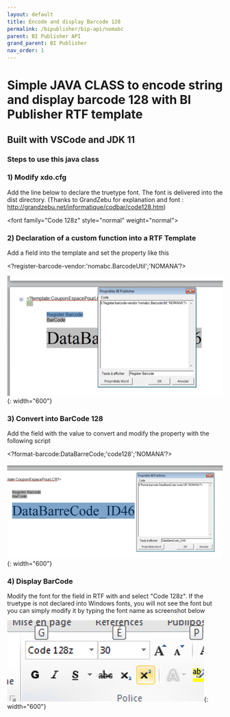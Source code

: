 ```yaml
---
layout: default
title: Encode and display Barcode 128
permalink: /bipublisher/bip-api/nomabc
parent: BI Publisher API
grand_parent: BI Publisher
nav_order: 1
---
```


# Simple JAVA CLASS to encode string and display barcode 128 with BI Publisher RTF template
## Built with VSCode and JDK 11

### Steps to use this java class

### 1) Modify xdo.cfg 
Add the line below to declare the truetype font. The font is delivered into the dist directory. (Thanks to GrandZebu for explanation and font : http://grandzebu.net/informatique/codbar/code128.htm)

\<font family="Code 128z" style="normal" weight="normal"><truetype path="d:/BIP/java/fonts/code128z.TTF"/></font>


### 2) Declaration of a custom function into a RTF Template
Add a field into the template and set the property like this

\<?register-barcode-vendor:'nomabc.BarcodeUtil';'NOMANA’?>

![NOMASX-1](/assets/nomabc/custom_function.png){: width="600"}

### 3) Convert into BarCode 128
Add the field with the value to convert and modify the property with the following script

\<?format-barcode:DataBarreCode;'code128';'NOMANA’?>

![NOMASX-1](/assets/nomabc/convert_barcode.png){: width="600"}

### 4) Display BarCode
Modify the font for the field in RTF with and select "Code 128z". If the truetype is not declared into Windows fonts, you will not see the font but you can simply modify it by typing the font name as screenshot below

![NOMASX-1](/assets/nomabc/display_barcode.png){: width="600"}
